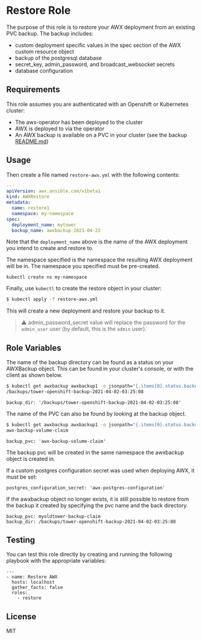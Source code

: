 Restore Role
=========

The purpose of this role is to restore your AWX deployment from an existing PVC backup. The backup includes:
  - custom deployment specific values in the spec section of the AWX custom resource object
  - backup of the postgresql database
  - secret_key, admin_password, and broadcast_websocket secrets
  - database configuration



Requirements
------------

This role assumes you are authenticated with an Openshift or Kubernetes cluster:
  - The awx-operator has been deployed to the cluster
  - AWX is deployed to via the operator
  - An AWX backup is available on a PVC in your cluster (see the backup [README.md](../backup/README.md))


Usage
----------------

Then create a file named `restore-awx.yml` with the following contents:

```yaml
---
apiVersion: awx.ansible.com/v1beta1
kind: AWXRestore
metadata:
  name: restore1
  namespace: my-namespace
spec:
  deployment_name: mytower
  backup_name: awxbackup-2021-04-22
```

Note that the `deployment_name` above is the name of the AWX deployment you intend to create and restore to.  

The namespace specified is the namespace the resulting AWX deployment will be in.  The namespace you specified must be pre-created.  

```
kubectl create ns my-namespace
```

Finally, use `kubectl` to create the restore object in your cluster:

```bash
$ kubectl apply -f restore-awx.yml
```

This will create a new deployment and restore your backup to it.

> :warning: admin_password_secret value will replace the password for the `admin_user` user (by default, this is the `admin` user).


Role Variables
--------------

The name of the backup directory can be found as a status on your AWXBackup object.  This can be found in your cluster's console, or with the client as shown below.  

```bash
$ kubectl get awxbackup awxbackup1 -o jsonpath="{.items[0].status.backupDirectory}"
/backups/tower-openshift-backup-2021-04-02-03:25:08
```

```
backup_dir: '/backups/tower-openshift-backup-2021-04-02-03:25:08'
```


The name of the PVC can also be found by looking at the backup object.  

```bash
$ kubectl get awxbackup awxbackup1 -o jsonpath="{.items[0].status.backupClaim}"
awx-backup-volume-claim
```

```
backup_pvc: 'awx-backup-volume-claim'
```

The backup pvc will be created in the same namespace the awxbackup object is created in.

If a custom postgres configuration secret was used when deploying AWX, it must be set:

```
postgres_configuration_secret: 'awx-postgres-configuration'
```

If the awxbackup object no longer exists, it is still possible to restore from the backup it created by specifying the pvc name and the back directory.

```
backup_pvc: myoldtower-backup-claim
backup_dir: /backups/tower-openshift-backup-2021-04-02-03:25:08
```


Testing
----------------

You can test this role directly by creating and running the following playbook with the appropriate variables:

```
---
- name: Restore AWX
  hosts: localhost
  gather_facts: false
  roles:
    - restore
```

License
-------

MIT
